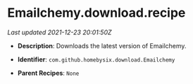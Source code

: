 # Emailchemy.download.recipe

_Last updated 2021-12-23 20:01:50Z_

- **Description**: Downloads the latest version of Emailchemy.

- **Identifier**: `com.github.homebysix.download.Emailchemy`

- **Parent Recipes**: `None`
